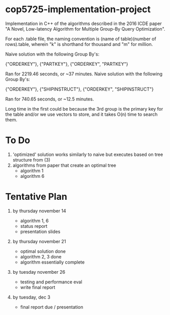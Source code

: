 # cop5725-implementation-project

Implementation in C++ of the algorithms described in the 2016 ICDE paper "A Novel, Low-latency Algorithm for Multiple Group-By Query Optimization".

For each .table file, the naming convention is (name of table)(number of rows).table, wherein "k" is shorthand for thousand and "m" for million.

Naive solution with the following Group By's:

{"ORDERKEY"},
{"PARTKEY"},
{"ORDERKEY", "PARTKEY"}

Ran for 2219.46 seconds, or ~37 minutes. Naive solution with the following Group By's:

{"ORDERKEY"},
{"SHIPINSTRUCT"},
{"ORDERKEY", "SHIPINSTRUCT"}

Ran for 740.65 seconds, or ~12.5 minutes. 


Long time in the first could be because the 3rd group is the primary key for the table and/or we use vectors to store, and it takes O(n) time to search them.

# To Do

1. 'optimized' solution works similarly to naive but executes based on tree structure from (3)
3. algorithms from paper that create an optimal tree
    - algorithm 1
    - algorithm 6
    

# Tentative Plan

1. by thursday november 14
    - algorithm 1, 6
    - status report
    - presentation slides
    
2. by thursday november 21
    - optimal solution done
    - algorithm 2, 3 done
    - algorithm essentially complete
    
3. by tuesday november 26
    - testing and performance eval
    - write final report
    
4. by tuesday, dec 3
    - final report due / presentation

    
